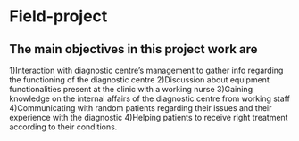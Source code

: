 # Field-project

## The main objectives in this project work are 
1)Interaction with diagnostic centre’s management to gather info regarding the functioning of the diagnostic centre
2)Discussion about equipment functionalities present at the clinic with a working nurse
3)Gaining knowledge on the internal affairs of the diagnostic centre from working staff
4)Communicating with random patients regarding their issues and their experience with the diagnostic
4)Helping patients to receive right treatment according to their conditions.
